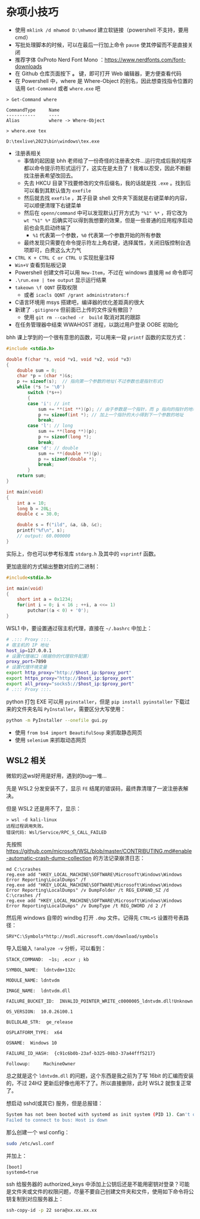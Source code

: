 
# 杂项小技巧


- 使用 `mklink /d mhwmod D:\mhwmod` 建立软链接（powershell 不支持，要用cmd）
- 写批处理脚本的时候，可以在最后一行加上命令 `pause` 使其停留而不是直接关闭
- 推荐字体 0xProto Nerd Font Mono ：https://www.nerdfonts.com/font-downloads
- 在 Github 仓库页面按下 **。** 键，即可打开 Web 编辑器，更方便查看代码
- 在 Powershell 中，where 是 Where-Object 的别名，因此想查找指令位置的话用 `Get-Command` 或者 `where.exe` 吧

```shell
> Get-Command where

CommandType     Name
-----------     ----
Alias           where -> Where-Object

> where.exe tex

D:\texlive\2023\bin\windows\tex.exe
```

- 注册表相关
	- 事情的起因是 bhh 老师给了一份奇怪的注册表文件...运行完成后我的程序都以命令提示符形式运行了，这实在是太丑了！我难以忍受，因此不断翻找注册表希望改回去。
	- 先去 HKCU 目录下找要修改的文件后缀名，我的话就是找 `.exe` 。找到后可以看到其默认值为 `exefile` 
	- 然后就去找 `exefile` ，其子目录 shell 文件夹下面就是右键菜单的内容，可以顺便清理下右键菜单
	- 然后在 `openn/command` 中可以发现默认打开方式为 `"%1" %*` ，将它改为 `wt "%1" %*` 后确实可以得到我想要的效果，但是一些普通的应用程序启动前也会先启动终端了
		- `%1` 代表第一个参数，`%0` 代表第一个参数开始的所有参数
	- 最终发现只需要在命令提示符左上角右键，选择属性，关闭旧版控制台选项即可，白费这么大力气
- `CTRL K + CTRL C or CTRL U` 实现批量注释
- `Win+V` 查看剪贴板记录
- Powershell 创建文件可以用 `New-Item`，不过在 windows 直接用 `md` 命令即可
- `.\run.exe | tee output` 显示运行结果
- `takeown \f QQNT` 获取权限
	- 或者 `icacls QQNT /grant administrators:f`
- C语言环境用 msys 搭建吧，编译器的优化差距真的很大
- 新建了 `.gitignore` 但前面已上传的文件没有撤回？
	- 使用 `git rm --cached -r  build` 取消对其的跟踪
- 在任务管理器中结束 WWAHOST 进程，以跳过用户登录 OOBE 初始化

bhh 课上学到的一个很有意思的函数，可以用来一窥 `printf` 函数的实现方式：

```c
#include <stdio.h>

double f(char *s, void *v1, void *v2, void *v3)
{
    double sum = 0;
    char *p = (char *)&s;
    p += sizeof(s);  // 指向第一个参数的地址(不过参数也是指针形式)
    while (*s != '\0')
        switch (*s++)
        {
        case 'i': // int
            sum += **(int **)(p); // 由于参数是一个指针，而 p 指向的指针的地址，因此需要将 p 看成二级指针来看待并引用两次
            p += sizeof(int *); // 加上一个指针的大小得到下一个参数的地址
            break;
        case 'l': // long
            sum += **(long **)(p);
            p += sizeof(long *);
            break;
        case 'd': // double
            sum += **(double **)(p);
            p += sizeof(double *);
            break;
        }
    return sum;
}

int main(void)
{
    int a = 10;
    long b = 20L;
    double c = 30.0;

    double s = f("ild", &a, &b, &c);
    printf("%f\n", s);
    // output: 60.000000
}
```

实际上，你也可以参考标准库 `stdarg.h` 及其中的 `vsprintf` 函数。

更加底层的方式输出整数对应的二进制：

```c
#include<stdio.h>

int main(void)
{
    short int a = 0x1234;
    for(int i = 0; i < 16 ; ++i, a <<= 1)
        putchar((a < 0) + '0');
}
```

WSL1 中，要设置通过宿主机代理，直接在 `~/.bashrc` 中加上：

```bash
# .::: Proxy :::.
# 宿主机的 IP 地址
host_ip=127.0.0.1
# 设置代理端口（根据你的代理软件配置）
proxy_port=7890
# 设置代理环境变量
export http_proxy="http://$host_ip:$proxy_port"
export https_proxy="http://$host_ip:$proxy_port"
export all_proxy="socks5://$host_ip:$proxy_port"
# .::: Proxy :::.
```

python 打包 EXE 可以用 `pyinstaller`，但是 `pip install pyinstaller` 下载过来的文件夹名叫 `PyInstaller`，需要区分大写使用：

```sh
python -m PyInstaller --onefile gui.py 
```

- 使用 `from bs4 import BeautifulSoup` 来抓取静态网页
- 使用 `selenium` 来抓取动态网页

## WSL2 相关

微软的这wsl好用是好用，遇到的bug一堆...

先是 WSL2 分发安装不了，显示 `FE` 结尾的错误码，最终靠清理了一波注册表解决。

但是 WSL2 还是用不了，显示：

```shell
> wsl -d kali-linux
远程过程调用失败。
错误代码: Wsl/Service/RPC_S_CALL_FAILED
```

先按照 https://github.com/microsoft/WSL/blob/master/CONTRIBUTING.md#enable-automatic-crash-dump-collection 的方法记录崩溃日志：

```shell
md C:\crashes
reg.exe add "HKEY_LOCAL_MACHINE\SOFTWARE\Microsoft\Windows\Windows Error Reporting\LocalDumps" /f
reg.exe add "HKEY_LOCAL_MACHINE\SOFTWARE\Microsoft\Windows\Windows Error Reporting\LocalDumps" /v DumpFolder /t REG_EXPAND_SZ /d C:\crashes /f
reg.exe add "HKEY_LOCAL_MACHINE\SOFTWARE\Microsoft\Windows\Windows Error Reporting\LocalDumps" /v DumpType /t REG_DWORD /d 2 /f
```

然后用 windows 自带的 windbg 打开 `.dmp` 文件。记得先 `CTRL+S` 设置符号表路径：

```
SRV*C:\Symbols*http://msdl.microsoft.com/download/symbols
```

导入后输入 `!analyze -v` 分析，可以看到：

```
STACK_COMMAND:  ~1s; .ecxr ; kb

SYMBOL_NAME:  ldntvdm+132c

MODULE_NAME: ldntvdm

IMAGE_NAME:  ldntvdm.dll

FAILURE_BUCKET_ID:  INVALID_POINTER_WRITE_c0000005_ldntvdm.dll!Unknown

OS_VERSION:  10.0.26100.1

BUILDLAB_STR:  ge_release

OSPLATFORM_TYPE:  x64

OSNAME:  Windows 10

FAILURE_ID_HASH:  {c91c6b0b-23af-b325-08b3-37a44fff5217}

Followup:     MachineOwner
```

总之就是这个 `ldntvdm.dll` 的问题，这个东西是我之前为了写 16bit 的汇编而安装的，不过 24H2 更新后好像也用不了了。所以直接删除，此时 WSL2 就恢复正常了。


想启动 sshd(或其它) 服务，但是总报错：

```bash
System has not been booted with systemd as init system (PID 1). Can't operate.  
Failed to connect to bus: Host is down
```

那么创建一个 wsl config：

```bash
sudo /etc/wsl.conf
```

并加上：

```
[boot]
systemd=true
```

ssh 给服务器的 authorized\_keys 中添加上公钥后还是不能用密钥对登录？可能是文件夹或文件的权限问题，尽量不要自己创建文件夹和文件，使用如下命令将公钥复制到对应服务器上：

```bash
ssh-copy-id -p 22 sora@xx.xx.xx.xx
```

